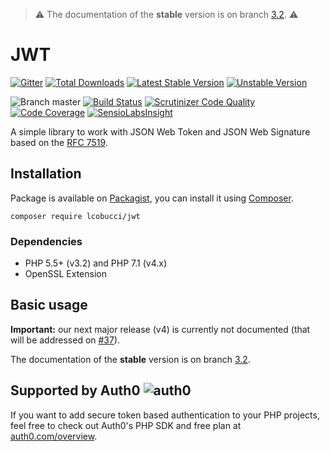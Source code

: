 > ⚠️ The documentation of the **stable** version is on branch
[3.2](https://github.com/lcobucci/jwt/blob/3.2/README.md). ⚠️

# JWT
[![Gitter](https://img.shields.io/badge/GITTER-JOIN%20CHAT%20%E2%86%92-brightgreen.svg?style=flat-square)](https://gitter.im/lcobucci/jwt?utm_source=badge&utm_medium=badge&utm_campaign=pr-badge&utm_content=badge)
[![Total Downloads](https://img.shields.io/packagist/dt/lcobucci/jwt.svg?style=flat-square)](https://packagist.org/packages/lcobucci/jwt)
[![Latest Stable Version](https://img.shields.io/packagist/v/lcobucci/jwt.svg?style=flat-square)](https://packagist.org/packages/lcobucci/jwt)
[![Unstable Version](https://img.shields.io/packagist/vpre/lcobucci/jwt.svg?style=flat-square)](https://packagist.org/packages/lcobucci/jwt)

![Branch master](https://img.shields.io/badge/branch-master-brightgreen.svg?style=flat-square)
[![Build Status](https://img.shields.io/travis/lcobucci/jwt/master.svg?style=flat-square)](https://travis-ci.org/lcobucci/jwt)
[![Scrutinizer Code Quality](https://img.shields.io/scrutinizer/g/lcobucci/jwt/master.svg?style=flat-square)](https://scrutinizer-ci.com/g/lcobucci/jwt/?branch=master)
[![Code Coverage](https://img.shields.io/scrutinizer/coverage/g/lcobucci/jwt/master.svg?style=flat-square)](https://scrutinizer-ci.com/g/lcobucci/jwt/?branch=master)
[![SensioLabsInsight](https://insight.sensiolabs.com/projects/9c90ed7d-17de-4ba0-9ee0-3cf9c2f43f66/mini.png)](https://insight.sensiolabs.com/projects/9c90ed7d-17de-4ba0-9ee0-3cf9c2f43f66)

A simple library to work with JSON Web Token and JSON Web Signature based on the [RFC 7519](https://tools.ietf.org/html/rfc7519).

## Installation

Package is available on [Packagist](https://packagist.org/packages/lcobucci/jwt),
you can install it using [Composer](https://getcomposer.org).

```shell
composer require lcobucci/jwt
```

### Dependencies

- PHP 5.5+ (v3.2) and PHP 7.1 (v4.x)
- OpenSSL Extension

## Basic usage

**Important:** our next major release (v4) is currently not documented
(that will be addressed on [#37](https://github.com/lcobucci/jwt/issues/37)). 


The documentation of the **stable** version is on branch
[3.2](https://github.com/lcobucci/jwt/blob/3.2/README.md).

## Supported by Auth0 ![auth0](http://passportjs.org/images/supported_logo.svg)

If you want to add secure token based authentication to your PHP projects, feel
free to check out Auth0's PHP SDK and free plan at
[auth0.com/overview](https://auth0.com/overview?utm_source=GHsponsor&utm_medium=GHsponsor&utm_campaign=jwt-php&utm_content=auth).
